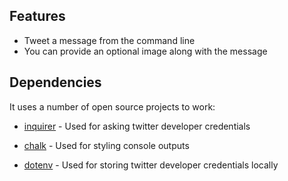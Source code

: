 





## Features

- Tweet a message from the command line
- You can provide an optional image along with the message



## Dependencies

It uses a number of open source projects to work:

- [inquirer] - Used for asking twitter developer credentials
- [chalk] - Used for styling console outputs
- [dotenv] - Used for storing twitter developer credentials locally





   [dill]: <https://github.com/joemccann/dillinger>
   [inquirer]: <https://www.npmjs.com/package/inquirer>
   [chalk]: <https://www.npmjs.com/package/chalk>
   [dotenv]: <https://www.npmjs.com/package/dotenv>
   [PlDb]: <https://github.com/joemccann/dillinger/tree/master/plugins/dropbox/README.md>
   [PlGh]: <https://github.com/joemccann/dillinger/tree/master/plugins/github/README.md>
   [PlGd]: <https://github.com/joemccann/dillinger/tree/master/plugins/googledrive/README.md>
   [PlOd]: <https://github.com/joemccann/dillinger/tree/master/plugins/onedrive/README.md>
   [PlMe]: <https://github.com/joemccann/dillinger/tree/master/plugins/medium/README.md>
   [PlGa]: <https://github.com/RahulHP/dillinger/blob/master/plugins/googleanalytics/README.md>
